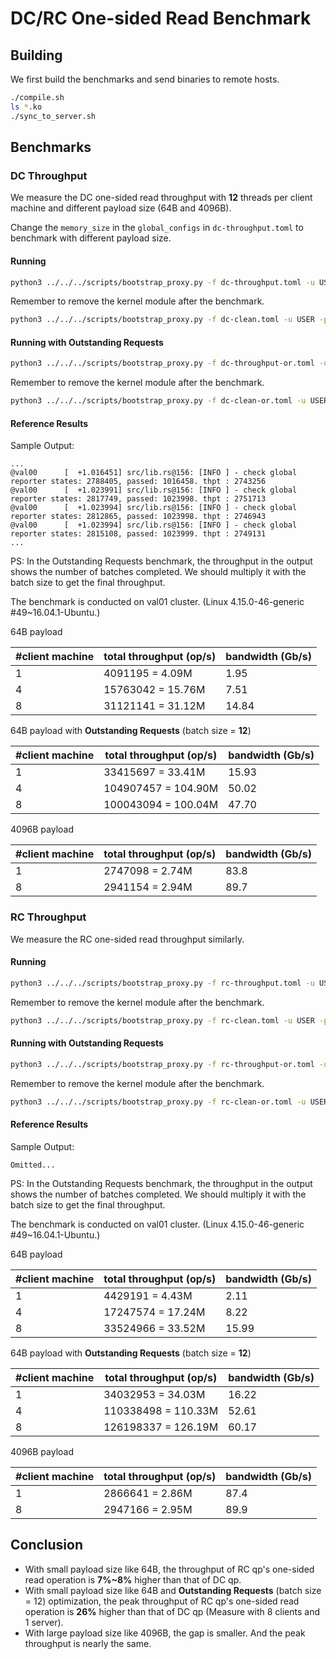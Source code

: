 # DC/RC One-sided Read Benchmark

## Building

We first build the benchmarks and send binaries to remote hosts.

```bash
./compile.sh
ls *.ko
./sync_to_server.sh
```

## Benchmarks

### DC Throughput

We measure the DC one-sided read throughput with **12** threads per client machine and different payload size (64B and 4096B).

Change the `memory_size` in the `global_configs` in `dc-throughput.toml` to benchmark with different payload size.

#### Running

```bash
python3 ../../../scripts/bootstrap_proxy.py -f dc-throughput.toml -u USER -p PASSWORD
```

Remember to remove the kernel module after the benchmark.
```bash
python3 ../../../scripts/bootstrap_proxy.py -f dc-clean.toml -u USER -p PASSWORD
```

#### Running with Outstanding Requests

```bash
python3 ../../../scripts/bootstrap_proxy.py -f dc-throughput-or.toml -u USER -p PASSWORD
```

Remember to remove the kernel module after the benchmark.
```bash
python3 ../../../scripts/bootstrap_proxy.py -f dc-clean-or.toml -u USER -p PASSWORD
```

#### Reference Results

Sample Output:

```
...
@val00      [  +1.016451] src/lib.rs@156: [INFO ] - check global reporter states: 2788405, passed: 1016458. thpt : 2743256
@val00      [  +1.023991] src/lib.rs@156: [INFO ] - check global reporter states: 2817749, passed: 1023998. thpt : 2751713
@val00      [  +1.023994] src/lib.rs@156: [INFO ] - check global reporter states: 2812865, passed: 1023998. thpt : 2746943
@val00      [  +1.023994] src/lib.rs@156: [INFO ] - check global reporter states: 2815108, passed: 1023999. thpt : 2749131
...
```

PS: In the Outstanding Requests benchmark, the throughput in the output shows the number of batches completed.
We should multiply it with the batch size to get the final throughput.

The benchmark is conducted on val01 cluster. (Linux 4.15.0-46-generic #49~16.04.1-Ubuntu.)

64B payload

| #client machine | total throughput (op/s) | bandwidth (Gb/s) |
| --------------- | ----------------------- | ---------------- |
| 1               | 4091195 = 4.09M         | 1.95             |
| 4               | 15763042 = 15.76M       | 7.51             |
| 8               | 31121141 = 31.12M       | 14.84            |

64B payload with **Outstanding Requests** (batch size = **12**)

| #client machine | total throughput (op/s) | bandwidth (Gb/s) |
| --------------- | ----------------------- | ---------------- |
| 1               | 33415697 = 33.41M       | 15.93            |
| 4               | 104907457 = 104.90M     | 50.02            |
| 8               | 100043094 = 100.04M     | 47.70            |

4096B payload

| #client machine | total throughput (op/s) | bandwidth (Gb/s) |
| --------------- | ----------------------- | ---------------- |
| 1               | 2747098 = 2.74M         | 83.8             |
| 8               | 2941154 = 2.94M         | 89.7             |

### RC Throughput

We measure the RC one-sided read throughput similarly.

#### Running

```bash
python3 ../../../scripts/bootstrap_proxy.py -f rc-throughput.toml -u USER -p PASSWORD
```

Remember to remove the kernel module after the benchmark.
```bash
python3 ../../../scripts/bootstrap_proxy.py -f rc-clean.toml -u USER -p PASSWORD
```

#### Running with Outstanding Requests

```bash
python3 ../../../scripts/bootstrap_proxy.py -f rc-throughput-or.toml -u USER -p PASSWORD
```

Remember to remove the kernel module after the benchmark.
```bash
python3 ../../../scripts/bootstrap_proxy.py -f rc-clean-or.toml -u USER -p PASSWORD
```

#### Reference Results

Sample Output:

```
Omitted...
```

PS: In the Outstanding Requests benchmark, the throughput in the output shows the number of batches completed.
We should multiply it with the batch size to get the final throughput.

The benchmark is conducted on val01 cluster. (Linux 4.15.0-46-generic #49~16.04.1-Ubuntu.)

64B payload

| #client machine | total throughput (op/s) | bandwidth (Gb/s) |
| --------------- | ----------------------- | ---------------- |
| 1               | 4429191 = 4.43M         | 2.11             |
| 4               | 17247574 = 17.24M       | 8.22             |
| 8               | 33524966 = 33.52M       | 15.99            |

64B payload with **Outstanding Requests** (batch size = **12**)

| #client machine | total throughput (op/s) | bandwidth (Gb/s) |
| --------------- | ----------------------- | ---------------- |
| 1               | 34032953 = 34.03M       | 16.22            |
| 4               | 110338498 = 110.33M     | 52.61            |
| 8               | 126198337 = 126.19M     | 60.17            |

4096B payload

| #client machine | total throughput (op/s) | bandwidth (Gb/s) |
| --------------- | ----------------------- | ---------------- |
| 1               | 2866641 = 2.86M         | 87.4             |
| 8               | 2947166 = 2.95M         | 89.9             |

## Conclusion

- With small payload size like 64B, the throughput of RC qp's one-sided read operation is **7%~8%** higher than that of DC qp.
- With small payload size like 64B and **Outstanding Requests** (batch size = 12) optimization, the peak throughput of RC qp's one-sided read operation is **26%** higher than that of DC qp (Measure with 8 clients and 1 server).
- With large payload size like 4096B, the gap is smaller. And the peak throughput is nearly the same.
